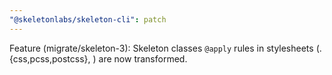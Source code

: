 ```yaml
---
"@skeletonlabs/skeleton-cli": patch
---
```


Feature (migrate/skeleton-3): Skeleton classes `@apply` rules in stylesheets (.{css,pcss,postcss}, <style></style>) are now transformed.
